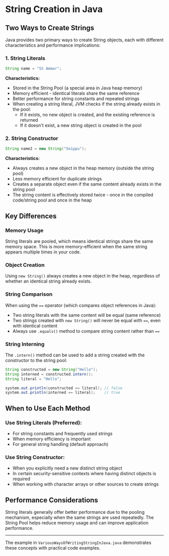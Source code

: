 # String Creation in Java

## Two Ways to Create Strings

Java provides two primary ways to create String objects, each with different characteristics and performance implications:

### 1. String Literals

```java
String name = "SS Ammar";
```

**Characteristics:**
- Stored in the String Pool (a special area in Java heap memory)
- Memory efficient - identical literals share the same reference
- Better performance for string constants and repeated strings
- When creating a string literal, JVM checks if the string already exists in the pool:
  - If it exists, no new object is created, and the existing reference is returned
  - If it doesn't exist, a new string object is created in the pool

### 2. String Constructor

```java
String name2 = new String("Seippu");
```

**Characteristics:**
- Always creates a new object in the heap memory (outside the string pool)
- Less memory efficient for duplicate strings
- Creates a separate object even if the same content already exists in the string pool
- The string content is effectively stored twice - once in the compiled code/string pool and once in the heap

## Key Differences

### Memory Usage
String literals are pooled, which means identical strings share the same memory space. This is more memory-efficient when the same string appears multiple times in your code.

### Object Creation
Using `new String()` always creates a new object in the heap, regardless of whether an identical string already exists.

### String Comparison
When using the `==` operator (which compares object references in Java):
- Two string literals with the same content will be equal (same reference)
- Two strings created with `new String()` will never be equal with `==`, even with identical content
- Always use `.equals()` method to compare string content rather than `==`

### String Interning
The `.intern()` method can be used to add a string created with the constructor to the string pool:

```java
String constructed = new String("Hello");
String interned = constructed.intern();
String literal = "Hello";

system.out.println(constructed == literal); // false
system.out.println(interned == literal);    // true
```

## When to Use Each Method

### Use String Literals (Preferred):
- For string constants and frequently used strings
- When memory efficiency is important
- For general string handling (default approach)

### Use String Constructor:
- When you explicitly need a new distinct string object
- In certain security-sensitive contexts where having distinct objects is required
- When working with character arrays or other sources to create strings

## Performance Considerations

String literals generally offer better performance due to the pooling mechanism, especially when the same strings are used repeatedly. The String Pool helps reduce memory usage and can improve application performance.

---

The example in `VariousWaysOfWritingStringInJava.java` demonstrates these concepts with practical code examples.
